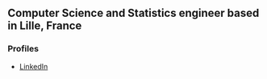 ## Computer Science and Statistics engineer based in Lille, France

### Profiles

- [LinkedIn](https://www.linkedin.com/in/loucas-cubeddu/)

